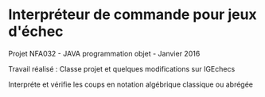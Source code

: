 <h1>Interpréteur de commande pour jeux d'échec</h1>

Projet NFA032 - JAVA programmation objet - Janvier 2016

Travail réalisé : Classe projet et quelques modifications sur IGEchecs

Interpréte et vérifie les coups en notation algébrique classique ou abrégée

